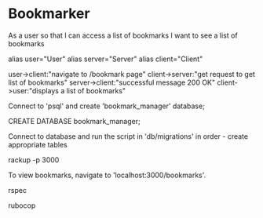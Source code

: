 # Bookmarker

As a user so that I can access a list of bookmarks
I want to see a list of bookmarks 

alias user="User"
alias server="Server"
alias client="Client"

user->client:"navigate to /bookmark page"
client->server:"get request to get list of bookmarks"
server->client:"successful message 200 OK"
client->user:"displays a list of bookmarks"

<!-- To set up the database -->
Connect to 'psql' and create 'bookmark_manager' database;

CREATE DATABASE bookmark_manager;

Connect to database and run the script in 'db/migrations' in order - create appropriate tables

<!-- To run the Bookmark Manager app -->

rackup -p 3000

To view bookmarks, navigate to 'localhost:3000/bookmarks'.

<!-- To run tests -->

rspec

<!-- To run linting -->

rubocop